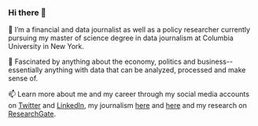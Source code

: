 ### Hi there 👋

👀 I’m a financial and data journalist as well as a policy researcher currently pursuing my master of science degree in data journalism at Columbia University in New York.

💞️ Fascinated by anything about the economy, politics and business-- essentially anything with data that can be analyzed, processed and make sense of.

📫 Learn more about me and my career through my social media accounts on [Twitter](https://twitter.com/prinzmagtulis) and [LinkedIn](https://www.linkedin.com/in/prinzmagtulis/), my journalism [here](https://www.philstar.com/authors/1097494/prinz-magtulis) and [here](https://www.ft.com/search?q=prinz+magtulis) and my research on [ResearchGate](https://www.researchgate.net/profile/Prinz-Magtulis).

